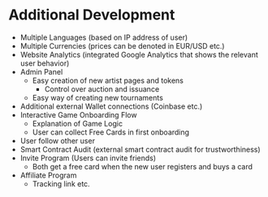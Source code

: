 # Additional Development

* Multiple Languages (based on IP address of user)
* Multiple Currencies (prices can be denoted in EUR/USD etc.)
* Website Analytics (integrated Google Analytics that shows the relevant user behavior)
* Admin Panel&#x20;
  * Easy creation of new artist pages and tokens&#x20;
    * Control over auction and issuance
  * Easy way of creating new tournaments
* Additional external Wallet connections (Coinbase etc.)
* Interactive Game Onboarding Flow
  * Explanation of Game Logic
  * User can collect Free Cards in first onboarding
* User follow other user
* Smart Contract Audit (external smart contract audit for trustworthiness)
* Invite Program (Users can invite friends)
  * Both get a free card when the new user registers and buys a card
* Affiliate Program
  * Tracking link etc.

